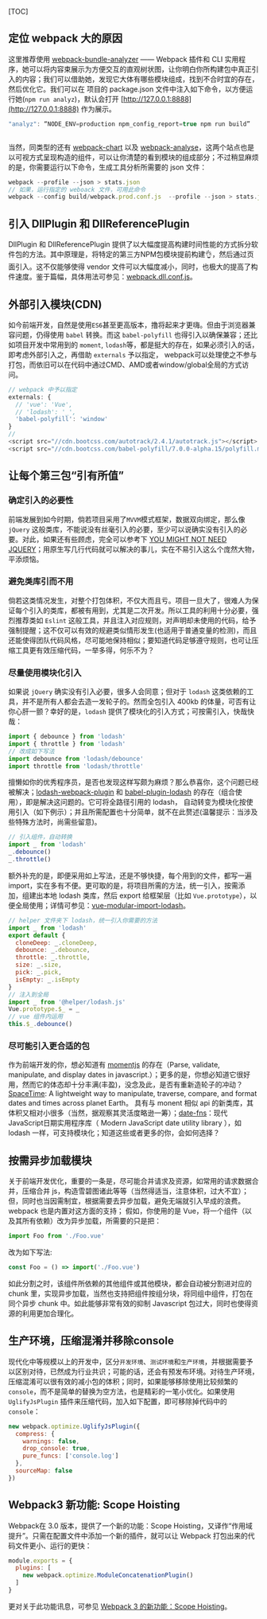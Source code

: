
[TOC]

## 定位 webpack 大的原因

这里推荐使用 [webpack-bundle-analyzer](https://www.npmjs.com/package/webpack-bundle-analyzer) —— Webpack 插件和 CLI 实用程序，她可以将内容束展示为方便交互的直观树状图，让你明白你所构建包中真正引入的内容；我们可以借助她，发现它大体有哪些模块组成，找到不合时宜的存在，然后优化它。我们可以在 项目的 package.json 文件中注入如下命令，以方便运行她(`npm run analyz`)，默认会打开 [http://127.0.0.1:8888](http://127.0.0.1:8888) 作为展示。

```js
"analyz": “NODE_ENV=production npm_config_report=true npm run build”
```

![]()

当然，同类型的还有 [webpack-chart](http://alexkuz.github.io/webpack-chart/) 以及 [webpack-analyse](http://webpack.github.io/analyse/)，这两个站点也是以可视方式呈现构造的组件，可以让你清楚的看到模块的组成部分；不过稍显麻烦的是，你需要运行以下命令，生成工具分析所需要的 json 文件：

```js
webpack --profile --json > stats.json
// 如果，运行指定的 weboack 文件，可用此命令
webpack --config build/webpack.prod.conf.js  --profile --json > stats.json
```

## 引入 DllPlugin 和 DllReferencePlugin

DllPlugin 和 DllReferencePlugin 提供了以大幅度提高构建时间性能的方式拆分软件包的方法。其中原理是，将特定的第三方NPM包模块提前构建👌，然后通过页面引入。这不仅能够使得 vendor 文件可以大幅度减小，同时，也极大的提高了构件速度。鉴于篇幅，具体用法可参见：[webpack.dll.conf.js](https://github.com/nicejade/vue-boilerplate-template/blob/master/build/webpack.dll.conf.js)。

## 外部引入模块(CDN)

如今前端开发，自然是使用`ES6`甚至更高版本，撸将起来才更嗨。但由于浏览器兼容问题，仍得使用 `babel` 转换。而这 `babel-polyfill` 也得引入以确保兼容；还比如项目开发中常用到的 `moment`, `lodash`等，都是挺大的存在，如果必须引入的话，即考虑外部引入之，再借助 `externals` 予以指定， webpack可以处理使之不参与打包，而依旧可以在代码中通过CMD、AMD或者window/global全局的方式访问。

```js
// webpack 中予以指定
externals: {
  // 'vue': 'Vue',
  // 'lodash': '_',
  'babel-polyfill': 'window'
}
//
<script src="//cdn.bootcss.com/autotrack/2.4.1/autotrack.js"></script>
<script src="//cdn.bootcss.com/babel-polyfill/7.0.0-alpha.15/polyfill.min.js"></script>

```

## 让每个第三包“引有所值”

### 确定引入的必要性

前端发展到如今时期，倘若项目采用了`MVVM`模式框架，数据双向绑定，那么像 `jQuery` 这般类库，不能说没有丝毫引入的必要，至少可以说确实没有引入的必要。对此，如果还有些顾虑，完全可以参考下 [YOU MIGHT NOT NEED JQUERY](http://youmightnotneedjquery.com/)；用原生写几行代码就可以解决的事儿，实在不易引入这么个庞然大物，平添烦恼。

### 避免类库引而不用

倘若这类情况发生，对整个打包体积，不仅大而且亏。项目一旦大了，很难人为保证每个引入的类库，都被有用到，尤其是二次开发。所以工具的利用十分必要，强烈推荐类如 `Eslint` 这般工具，并且注入对应规则，对声明却未使用的代码，给予强制提醒；这不仅可以有效的规避类似情形发生(也适用于普通变量的检测)，而且还能使得团队代码风格，尽可能地保持相似；要知道代码足够遵守规则，也可让压缩工具更有效压缩代码，一举多得，何乐不为？

### 尽量使用模块化引入

如果说 `jQuery` 确实没有引入必要，很多人会同意；但对于 `lodash` 这类依赖的工具，并不是所有人都会去造一发轮子的。然而全包引入 400kb 的体量，可否有让你心肝一颤？幸好的是，`lodash` 提供了模块化的引入方式；可按需引入，快哉快哉：

```js
import { debounce } from 'lodash'
import { throttle } from 'lodash'
// 改成如下写法
import debounce from 'lodash/debounce'
import throttle from 'lodash/throttle'

```

擅懒如你的优秀程序员，是否也发现这样写颇为麻烦？那么恭喜你，这个问题已经被解决；[lodash-webpack-plugin](https://github.com/lodash/lodash-webpack-plugin) 和 [babel-plugin-lodash](https://www.npmjs.com/package/babel-plugin-lodash) 的存在（组合使用），即是解决这问题的。它可将全路径引用的 lodash， 自动转变为模块化按使用引入（如下例示）；并且所需配置也十分简单，就不在此赘述(温馨提示：当涉及些特殊方法时，尚需些留意)。

```js
// 引入组件，自动转换
import _ from 'lodash'
_.debounce()
_.throttle()
```

额外补充的是，即便采用如上写法，还是不够快捷，每个用到的文件，都写一遍 import，实在多有不便。更可取的是，将项目所需的方法，统一引入，按需添加，组建出本地 lodash 类库，然后 export 给框架层（比如 `Vue.prototype`），以便全局使用；详情可参见：[vue-modular-import-lodash](https://github.com/nicejade/vue-boilerplate-template)。

```js
// helper 文件夹下 lodash，统一引入你需要的方法
import _ from 'lodash'
export default {
  cloneDeep: _.cloneDeep,
  debounce: _.debounce,
  throttle: _.throttle,
  size: _.size,
  pick: _.pick,
  isEmpty: _.isEmpty
}
// 注入到全局
import _ from '@helper/lodash.js'
Vue.prototype.$_ = _
// vue 组件内运用
this.$_.debounce()
```

### 尽可能引入更合适的包

作为前端开发的你，想必知道有 [momentjs](https://github.com/moment/moment) 的存在（Parse, validate, manipulate, and display dates in javascript.）；更多的是，你想必知道它很好用，然而它的体态却十分丰满(丰盈)，没念及此，是否有重新造轮子的冲动？[SpaceTime](https://github.com/smallwins/spacetime): A lightweight way to manipulate, traverse, compare, and format dates and times across planet Earth。 具有与 monent 相似 api 的新类库，其体积又相对小很多（当然，据观察其灵活度略逊一筹）；[date-fns](https://github.com/date-fns/date-fns)：现代JavaScript日期实用程序库（ Modern JavaScript date utility library ），如 lodash 一样，可支持模块化；知道这些或者更多的你，会如何选择？


## 按需异步加载模块

关于前端开发优化，重要的一条是，尽可能合并请求及资源，如常用的请求数据合并，压缩合并 js，构造雪碧图诸此等等（当然得适当，注意体积，过大不宜）；但，同时也当因需制宜，根据需要去异步加载，避免无端就引入早成的浪费。webpack 也是内置对这方面的支持； 假如，你使用的是 Vue，将一个组件（以及其所有依赖）改为异步加载，所需要的只是把：

```js
import Foo from './Foo.vue'
```

改为如下写法:

```js
const Foo = () => import('./Foo.vue')
```

如此分割之时，该组件所依赖的其他组件或其他模块，都会自动被分割进对应的 chunk 里，实现异步加载，当然也支持把组件按组分块，将同组中组件，打包在同个异步 chunk 中。如此能够非常有效的抑制 Javascript 包过大，同时也使得资源的利用更加合理化。

## 生产环境，压缩混淆并移除console

现代化中等规模以上的开发中，区分`开发环境`、`测试环境`和`生产环境`，并根据需要予以区别对待，已然成为行业共识；可能的话，还会有预发布环境。对待生产环境，压缩混淆可以很有效的减小包的体积；同时，如果能够移除使用比较频繁的 `console`，而不是简单的替换为空方法，也是精彩的一笔小优化。如果使用 `UglifyJsPlugin` 插件来压缩代码，加入如下配置，即可移除掉代码中的 `console`：

```js
new webpack.optimize.UglifyJsPlugin({
  compress: {
    warnings: false,
    drop_console: true,
    pure_funcs: ['console.log']
  },
  sourceMap: false
})
```


## Webpack3 新功能: Scope Hoisting

Webpack在 3.0 版本，提供了一个新的功能：Scope Hoisting，又译作“作用域提升”。只需在配置文件中添加一个新的插件，就可以让 Webpack 打包出来的代码文件更小、运行的更快：

```js
module.exports = {
  plugins: [
    new webpack.optimize.ModuleConcatenationPlugin()
  ]
}
  ```
  
  更对关于此功能讯息，可参见 [Webpack 3 的新功能：Scope Hoisting](https://zhuanlan.zhihu.com/p/27980441)。
